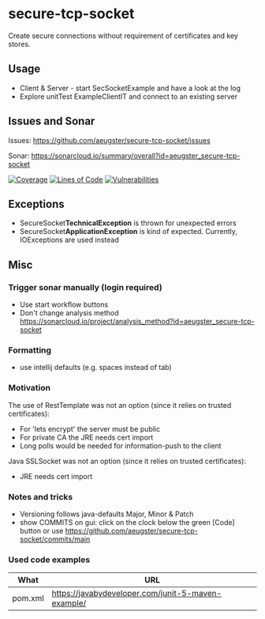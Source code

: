 # secure-tcp-socket
Create secure connections without requirement of certificates and key stores.

## Usage
- Client & Server - start SecSocketExample and have a look at the log
- Explore unitTest ExampleClientIT and connect to an existing server

## Issues and Sonar
Issues: https://github.com/aeugster/secure-tcp-socket/issues

Sonar: https://sonarcloud.io/summary/overall?id=aeugster_secure-tcp-socket

[![Coverage](https://sonarcloud.io/api/project_badges/measure?project=aeugster_secure-tcp-socket&metric=coverage)](https://sonarcloud.io/summary/new_code?id=aeugster_secure-tcp-socket)
[![Lines of Code](https://sonarcloud.io/api/project_badges/measure?project=aeugster_secure-tcp-socket&metric=ncloc)](https://sonarcloud.io/summary/new_code?id=aeugster_secure-tcp-socket)
[![Vulnerabilities](https://sonarcloud.io/api/project_badges/measure?project=aeugster_secure-tcp-socket&metric=vulnerabilities)](https://sonarcloud.io/summary/new_code?id=aeugster_secure-tcp-socket)

## Exceptions
- SecureSocket<b>TechnicalException</b> is thrown for unexpected errors
- SecureSocket<b>ApplicationException</b> is kind of expected. Currently, IOExceptions are used instead


## Misc

### Trigger sonar manually (login required)
- Use start workflow buttons
- Don't change analysis method https://sonarcloud.io/project/analysis_method?id=aeugster_secure-tcp-socket

### Formatting
- use intellij defaults (e.g. spaces instead of tab)

### Motivation
The use of RestTemplate was not an option (since it relies on trusted certificates):
- For 'lets encrypt' the server must be public
- For private CA the JRE needs cert import
- Long polls would be needed for information-push to the client

Java SSLSocket was not an option (since it relies on trusted certificates):
- JRE needs cert import

### Notes and tricks
- Versioning follows java-defaults Major, Minor & Patch
- show COMMITS on gui: click on the clock below the green [Code] button or use https://github.com/aeugster/secure-tcp-socket/commits/main

### Used code examples
| What    | URL                                                |
|---------|----------------------------------------------------|
| pom.xml | https://javabydeveloper.com/junit-5-maven-example/ |

